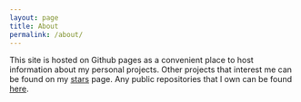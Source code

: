 ```yaml
---
layout: page
title: About
permalink: /about/
---
```


This site is hosted on Github pages as a convenient place to host information about my personal projects. Other projects that interest me can be found on my [stars](https://github.com/tglucas?tab=stars) page. Any public repositories that I own can be found [here](https://github.com/tailucas).
